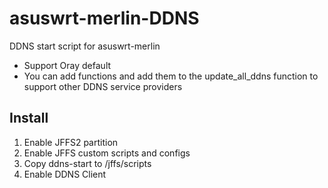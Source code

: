 # asuswrt-merlin-DDNS
DDNS start script for asuswrt-merlin

* Support Oray default
* You can add functions and add them to the update_all_ddns function to support other DDNS service providers

## Install
1. Enable JFFS2 partition
2. Enable JFFS custom scripts and configs
3. Copy ddns-start to /jffs/scripts
4. Enable DDNS Client
